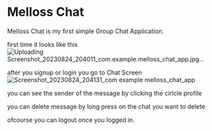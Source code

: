 # Melloss Chat

Melloss Chat is my first simple Group Chat Application.

first time it looks like this
![Uploading Screenshot_20230824_204011_com.example.melloss_chat_app.jpg…]()

after you signup or login you go to Chat Screen
![Screenshot_20230824_204131_com example melloss_chat_app](https://github.com/Melloss/Melloss-Chat-App/assets/101984338/699de564-9acd-4e49-a8c8-d15fc9494e4b)

you can see the sender of the message by clicking the cirlcle profile

you can delete message by long press on the chat you want to delete

ofcourse you can logout once you logged in.
